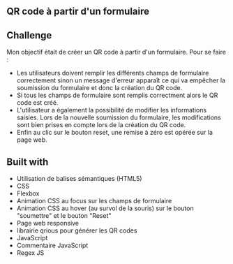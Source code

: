 ## QR code à partir d'un formulaire

## Challenge

Mon objectif était de créer un QR code à partir d'un formulaire. Pour se faire :

- Les utilisateurs doivent remplir les différents champs de formulaire correctement sinon un message d'erreur apparaît ce qui va empêcher la soumission du formulaire et donc la création du QR code.
- Si tous les champs de formulaire sont remplis correctment alors le QR code est créé.
- L'utilisateur a également la possibilité de modifier les informations saisies. Lors de la nouvelle soumission du formulaire, les modifications sont bien prises en compte lors de la création du QR code.
- Enfin au clic sur le bouton reset, une remise à zéro est opérée sur la page web.

## Built with

- Utilisation de balises sémantiques (HTML5)
- CSS
- Flexbox
- Animation CSS au focus sur les champs de formulaire
- Animation CSS au hover (au survol de la souris) sur le bouton "soumettre" et le bouton "Reset"
- Page web responsive
- librairie qrious pour générer les QR codes
- JavaScript
- Commentaire JavaScript
- Regex JS
